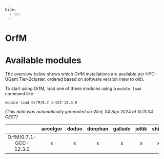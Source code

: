```yaml
---
hide:
  - toc
---
```


OrfM
====

# Available modules


The overview below shows which OrfM installations are available per HPC-UGent Tier-2cluster, ordered based on software version (new to old).

To start using OrfM, load one of these modules using a `module load` command like:

```shell
module load OrfM/0.7.1-GCC-12.3.0
```

*(This data was automatically generated on Wed, 04 Sep 2024 at 15:11:04 CEST)*  

| |accelgor|doduo|donphan|gallade|joltik|shinx|skitty|
| :---: | :---: | :---: | :---: | :---: | :---: | :---: | :---: |
|OrfM/0.7.1-GCC-12.3.0|x|x|x|x|x|x|x|
